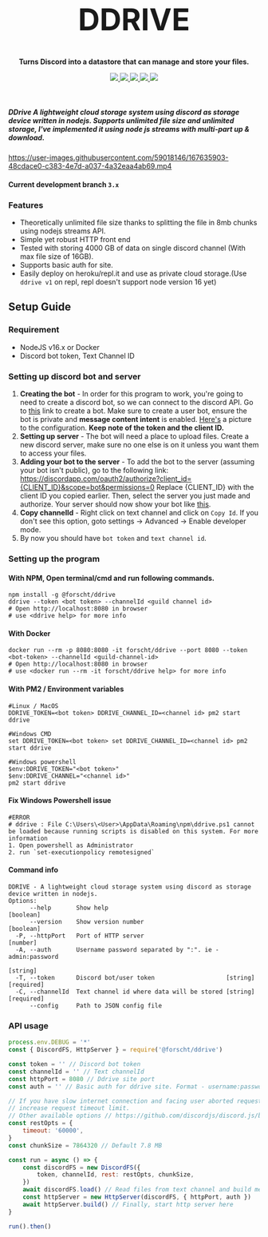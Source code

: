 <h1 align="center" style="font-size: 60px"> DDRIVE </h1>

<p align="center"><strong> Turns Discord into a datastore that can manage and store your files. </strong></p>
<p align="center">
    <a href="https://github.com/forscht/ddrive/actions/workflows/lint.yml">
        <img src="https://github.com/forscht/ddrive/actions/workflows/lint.yml/badge.svg">
    </a>
    <a href="https://hub.docker.com/r/forscht/ddrive">
        <img src="https://img.shields.io/docker/v/forscht/ddrive?logo=docker">
    </a>
    <a href="https://hub.docker.com/r/forscht/ddrive">
        <img src="https://img.shields.io/docker/pulls/forscht/ddrive.svg?logo=docker">
    </a>
    <a href="https://github.com/forscht/ddrive/actions/workflows/codeql-analysis.yml">
        <img src="https://github.com/forscht/ddrive/actions/workflows/codeql-analysis.yml/badge.svg">
    </a>
    <a href="https://github.com/forscht/ddrive/blob/v2/LICENSE">
        <img src="https://img.shields.io/badge/License-MIT-yellow.svg">
    </a>

</p>
<br>

##### **DDrive** A lightweight cloud storage system using discord as storage device written in nodejs. Supports unlimited file size and unlimited storage, I've implemented it using node js streams with multi-part up & download.

https://user-images.githubusercontent.com/59018146/167635903-48cdace0-c383-4e7d-a037-4a32eaa4ab69.mp4

#### Current development branch `3.x`

### Features
- Theoretically unlimited file size thanks to splitting the file in 8mb chunks using nodejs streams API.
- Simple yet robust HTTP front end
- Tested with storing 4000 GB of data on single discord channel (With max file size of 16GB).
- Supports basic auth for site.
- Easily deploy on heroku/repl.it and use as private cloud storage.(Use `ddrive v1` on repl, repl doesn't support node version 16 yet)

## Setup Guide

### Requirement
- NodeJS v16.x or Docker
- Discord bot token, Text Channel ID

### Setting up discord bot and server
1. **Creating the bot** - In order for this program to work, you're going to need to create a discord bot, so we can connect to the discord API. Go to [this](https://discordapp.com/developers/applications/me) link to create a bot. Make sure to create a user bot, ensure the bot is private and **message content intent** is enabled. [Here's](https://i.imgur.com/5AQZGq9.png) a picture to the configuration. **Keep note of the token and the client ID.**
2. **Setting up server** - The bot will need a place to upload files. Create a new discord server, make sure no one else is on it unless you want them to access your files.
3. **Adding your bot to the server** - To add the bot to the server (assuming your bot isn't public), go to the following link: https://discordapp.com/oauth2/authorize?client_id={CLIENT_ID}&scope=bot&permissions=0 Replace {CLIENT_ID} with the client ID you copied earlier. Then, select the server you just made and authorize. Your server should now show your bot like [this](http://i.imgur.com/NnqQAv7.png).
4. **Copy channelId** - Right click on text channel and click on `Copy Id`. If you don't see this option, goto settings -> Advanced -> Enable developer mode.
5. By now you should have `bot token` and `text channel id`.

### Setting up the program
#### With NPM, Open terminal/cmd and run following commands.
```shell
npm install -g @forscht/ddrive
ddrive --token <bot token> --channelId <guild channel id>
# Open http://localhost:8080 in browser
# use <ddrive help> for more info
```

#### With Docker
```shell
docker run --rm -p 8080:8080 -it forscht/ddrive --port 8080 --token <bot-token> --channelId <guild-channel-id>
# Open http://localhost:8080 in browser
# use <docker run --rm -it forscht/ddrive help> for more info
```

#### With PM2 / Environment variables
```
#Linux / MacOS
DDRIVE_TOKEN=<bot token> DDRIVE_CHANNEL_ID=<channel id> pm2 start ddrive

#Windows CMD
set DDRIVE_TOKEN=<bot token> set DDRIVE_CHANNEL_ID=<channel id> pm2 start ddrive

#Windows powershell
$env:DDRIVE_TOKEN="<bot token>"
$env:DDRIVE_CHANNEL="<channel id>"
pm2 start ddrive
```

#### Fix Windows Powershell issue
```shell
#ERROR 
# ddrive : File C:\Users\<User>\AppData\Roaming\npm\ddrive.ps1 cannot be loaded because running scripts is disabled on this system. For more information
1. Open powershell as Administrator
2. run `set-executionpolicy remotesigned`
```

#### Command info
```shell
DDRIVE - A lightweight cloud storage system using discord as storage device written in nodejs.
Options:
      --help       Show help                                           [boolean]
      --version    Show version number                                 [boolean]
  -P, --httpPort   Port of HTTP server                                  [number]
  -A, --auth       Username password separated by ":". ie - admin:password
                                                                        [string]
  -T, --token      Discord bot/user token                    [string] [required]
  -C, --channelId  Text channel id where data will be stored [string] [required]
      --config     Path to JSON config file
```

### API usage
```javascript
process.env.DEBUG = '*'
const { DiscordFS, HttpServer } = require('@forscht/ddrive')

const token = '' // Discord bot token
const channelId = '' // Text channelId
const httpPort = 8080 // Ddrive site port
const auth = '' // Basic auth for ddrive site. Format - username:password

// If you have slow internet connection and facing user aborted request error
// increase request timeout limit.
// Other available options // https://github.com/discordjs/discord.js/blob/c25e8ad78b1a020a24ec50e30dd7315234ce9309/packages/rest/src/lib/REST.ts#L21
const restOpts = {
    timeout: '60000',
}
const chunkSize = 7864320 // Default 7.8 MB

const run = async () => {
    const discordFS = new DiscordFS({
        token, channelId, rest: restOpts, chunkSize,
    })
    await discordFS.load() // Read files from text channel and build metadata. Might take time depending on storage size
    const httpServer = new HttpServer(discordFS, { httpPort, auth })
    await httpServer.build() // Finally, start http server here
}

run().then()

```
